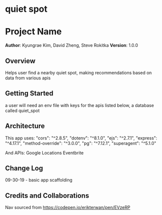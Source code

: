 # quiet spot

# Project Name

**Author**: Kyungrae Kim, David Zheng, Steve Rokitka
**Version**: 1.0.0 

## Overview
Helps user find a nearby quiet spot, making recommendations based on data from various apis

## Getting Started
a user will need an env file with keys for the apis listed below, a database called quiet_spot

## Architecture
This app uses: 
    "cors": "^2.8.5",
    "dotenv": "^8.1.0",
    "ejs": "^2.7.1",
    "express": "^4.17.1",
    "method-override": "^3.0.0",
    "pg": "^7.12.1",
    "superagent": "^5.1.0"

And APIs:
Google Locations
Eventbrite

## Change Log

09-30-19 - basic app scaffolding

## Credits and Collaborations
Nav sourced from https://codepen.io/erikterwan/pen/EVzeRP 

